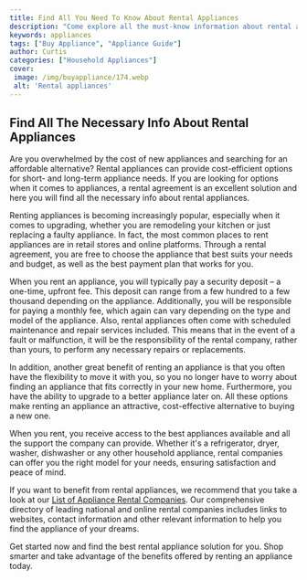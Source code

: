```yaml
---
title: Find All You Need To Know About Rental Appliances
description: "Come explore all the must-know information about rental appliances - from who to rent from to what to look out for and more Learn everything you need to know to make an informed decision and stay up-to-date"
keywords: appliances
tags: ["Buy Appliance", "Appliance Guide"]
author: Curtis
categories: ["Household Appliances"]
cover: 
 image: /img/buyappliance/174.webp
 alt: 'Rental appliances'
---
```

## Find All The Necessary Info About Rental Appliances

Are you overwhelmed by the cost of new appliances and searching for an affordable alternative? Rental appliances can provide cost-efficient options for short- and long-term appliance needs. If you are looking for options when it comes to appliances, a rental agreement is an excellent solution and here you will find all the necessary info about rental appliances. 

Renting appliances is becoming increasingly popular, especially when it comes to upgrading, whether you are remodeling your kitchen or just replacing a faulty appliance. In fact, the most common places to rent appliances are in retail stores and online platforms. Through a rental agreement, you are free to choose the appliance that best suits your needs and budget, as well as the best payment plan that works for you. 

When you rent an appliance, you will typically pay a security deposit – a one-time, upfront fee. This deposit can range from a few hundred to a few thousand depending on the appliance. Additionally, you will be responsible for paying a monthly fee, which again can vary depending on the type and model of the appliance. Also, rental appliances often come with scheduled maintenance and repair services included. This means that in the event of a fault or malfunction, it will be the responsibility of the rental company, rather than yours, to perform any necessary repairs or replacements. 

In addition, another great benefit of renting an appliance is that you often have the flexibility to move it with you, so you no longer have to worry about finding an appliance that fits correctly in your new home. Furthermore, you have the ability to upgrade to a better appliance later on. All these options make renting an appliance an attractive, cost-effective alternative to buying a new one. 

When you rent, you receive access to the best appliances available and all the support the company can provide. Whether it's a refrigerator, dryer, washer, dishwasher or any other household appliance, rental companies can offer you the right model for your needs, ensuring satisfaction and peace of mind. 

If you want to benefit from rental appliances, we recommend that you take a look at our [List of Appliance Rental Companies](./pages/appliance-rental). Our comprehensive directory of leading national and online rental companies includes links to websites, contact information and other relevant information to help you find the appliance of your dreams. 

Get started now and find the best rental appliance solution for you. Shop smarter and take advantage of the benefits offered by renting an appliance today.
